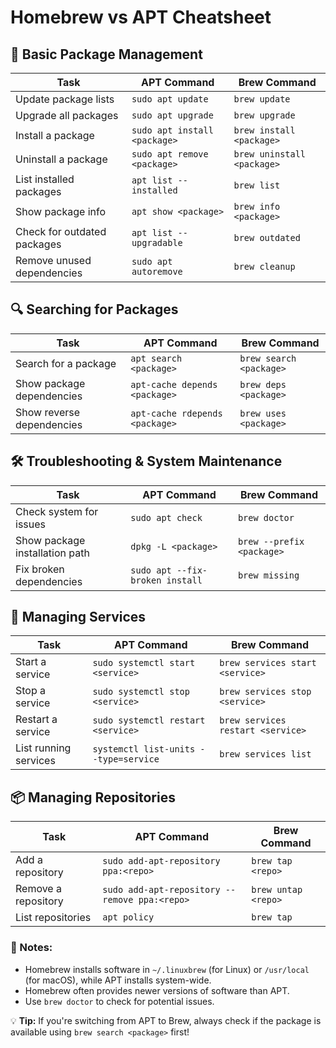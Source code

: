 # Homebrew vs APT Cheatsheet

## 📌 Basic Package Management

| Task                        | APT Command                  | Brew Command               |
| --------------------------- | ---------------------------- | -------------------------- |
| Update package lists        | `sudo apt update`            | `brew update`              |
| Upgrade all packages        | `sudo apt upgrade`           | `brew upgrade`             |
| Install a package           | `sudo apt install <package>` | `brew install <package>`   |
| Uninstall a package         | `sudo apt remove <package>`  | `brew uninstall <package>` |
| List installed packages     | `apt list --installed`       | `brew list`                |
| Show package info           | `apt show <package>`         | `brew info <package>`      |
| Check for outdated packages | `apt list --upgradable`      | `brew outdated`            |
| Remove unused dependencies  | `sudo apt autoremove`        | `brew cleanup`             |

## 🔍 Searching for Packages

| Task                      | APT Command                    | Brew Command            |
| ------------------------- | ------------------------------ | ----------------------- |
| Search for a package      | `apt search <package>`         | `brew search <package>` |
| Show package dependencies | `apt-cache depends <package>`  | `brew deps <package>`   |
| Show reverse dependencies | `apt-cache rdepends <package>` | `brew uses <package>`   |

## 🛠 Troubleshooting & System Maintenance

| Task                           | APT Command                     | Brew Command              |
| ------------------------------ | ------------------------------- | ------------------------- |
| Check system for issues        | `sudo apt check`                | `brew doctor`             |
| Show package installation path | `dpkg -L <package>`             | `brew --prefix <package>` |
| Fix broken dependencies        | `sudo apt --fix-broken install` | `brew missing`            |

## 🔄 Managing Services

| Task                  | APT Command                           | Brew Command                      |
| --------------------- | ------------------------------------- | --------------------------------- |
| Start a service       | `sudo systemctl start <service>`      | `brew services start <service>`   |
| Stop a service        | `sudo systemctl stop <service>`       | `brew services stop <service>`    |
| Restart a service     | `sudo systemctl restart <service>`    | `brew services restart <service>` |
| List running services | `systemctl list-units --type=service` | `brew services list`              |

## 📦 Managing Repositories

| Task                | APT Command                                   | Brew Command        |
| ------------------- | --------------------------------------------- | ------------------- |
| Add a repository    | `sudo add-apt-repository ppa:<repo>`          | `brew tap <repo>`   |
| Remove a repository | `sudo add-apt-repository --remove ppa:<repo>` | `brew untap <repo>` |
| List repositories   | `apt policy`                                  | `brew tap`          |

### 📝 Notes:

- Homebrew installs software in `~/.linuxbrew` (for Linux) or `/usr/local` (for macOS), while APT installs system-wide.
- Homebrew often provides newer versions of software than APT.
- Use `brew doctor` to check for potential issues.

💡 **Tip:** If you're switching from APT to Brew, always check if the package is available using `brew search <package>` first!
